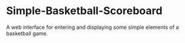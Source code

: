 # Simple-Basketball-Scoreboard
A web interface for entering and displaying some simple elements of a basketball game.
